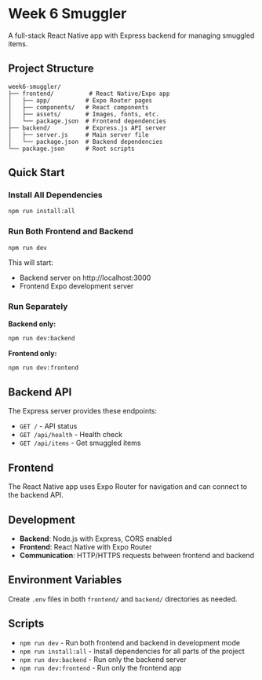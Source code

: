 # Week 6 Smuggler

A full-stack React Native app with Express backend for managing smuggled items.

## Project Structure

```
week6-smuggler/
├── frontend/          # React Native/Expo app
│   ├── app/          # Expo Router pages
│   ├── components/   # React components
│   ├── assets/       # Images, fonts, etc.
│   └── package.json  # Frontend dependencies
├── backend/          # Express.js API server
│   ├── server.js     # Main server file
│   └── package.json  # Backend dependencies
└── package.json      # Root scripts
```

## Quick Start

### Install All Dependencies
```bash
npm run install:all
```

### Run Both Frontend and Backend
```bash
npm run dev
```

This will start:
- Backend server on http://localhost:3000
- Frontend Expo development server

### Run Separately

**Backend only:**
```bash
npm run dev:backend
```

**Frontend only:**
```bash
npm run dev:frontend
```

## Backend API

The Express server provides these endpoints:

- `GET /` - API status
- `GET /api/health` - Health check
- `GET /api/items` - Get smuggled items

## Frontend

The React Native app uses Expo Router for navigation and can connect to the backend API.

## Development

- **Backend**: Node.js with Express, CORS enabled
- **Frontend**: React Native with Expo Router
- **Communication**: HTTP/HTTPS requests between frontend and backend

## Environment Variables

Create `.env` files in both `frontend/` and `backend/` directories as needed.

## Scripts

- `npm run dev` - Run both frontend and backend in development mode
- `npm run install:all` - Install dependencies for all parts of the project
- `npm run dev:backend` - Run only the backend server
- `npm run dev:frontend` - Run only the frontend app
